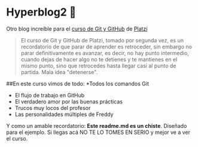 # Hyperblog2 💚
Otro blog increíble para el [curso de Git y GitHub](http://https://platzi.com/cursos/git-github/ "curso de Git y GitHub") de [Platzi](http://https://platzi.com/home "Platzi")
>El curso de Git y GitHub de Platzi, tomado por segunda vez, es un recordatorio de que parar de aprender es retroceder, sin embargo no parar definitivamente es avanzar, es decir, no hay punto intermedio, cuando dejas de hacer algo no te detienes y te mantienes en el mismo punto, sino que retrocedes hasta llegar casi al punto de partida. Mala idea "detenerse".

##En este curso vimos de todo:
*Todos los comandos Git
* El flujo de trabajo en GitHub
* El verdadero amor por las buenas prácticas
* Trucos muy locos del profesor
* Las personalidades múltiples de Freddy

Y como un amable recordatorio: **Este readme.md es un chiste**. Diseñado para el ejemplo. Si llegas acá NO TE LO TOMES EN SERIO y mejor ve a ver el curso.